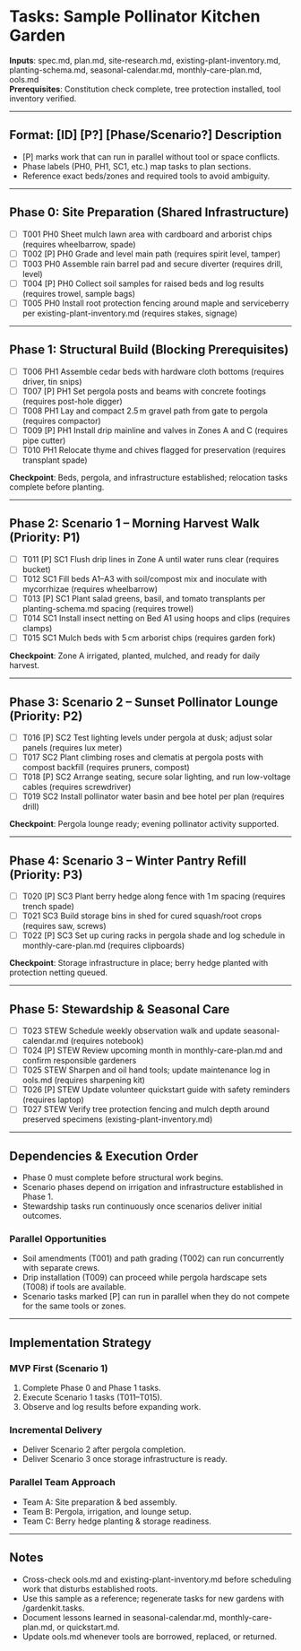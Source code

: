 ﻿---
description: "Garden implementation tasks for Sample Pollinator Kitchen Garden"
---

# Tasks: Sample Pollinator Kitchen Garden

**Inputs**: spec.md, plan.md, site-research.md, existing-plant-inventory.md, planting-schema.md, seasonal-calendar.md, monthly-care-plan.md, 	ools.md  
**Prerequisites**: Constitution check complete, tree protection installed, tool inventory verified.

---

## Format: [ID] [P?] [Phase/Scenario?] Description

- [P] marks work that can run in parallel without tool or space conflicts.
- Phase labels (PH0, PH1, SC1, etc.) map tasks to plan sections.
- Reference exact beds/zones and required tools to avoid ambiguity.

---

## Phase 0: Site Preparation (Shared Infrastructure)

- [ ] T001 PH0 Sheet mulch lawn area with cardboard and arborist chips (requires wheelbarrow, spade)
- [ ] T002 [P] PH0 Grade and level main path (requires spirit level, tamper)
- [ ] T003 PH0 Assemble rain barrel pad and secure diverter (requires drill, level)
- [ ] T004 [P] PH0 Collect soil samples for raised beds and log results (requires trowel, sample bags)
- [ ] T005 PH0 Install root protection fencing around maple and serviceberry per existing-plant-inventory.md (requires stakes, signage)

---

## Phase 1: Structural Build (Blocking Prerequisites)

- [ ] T006 PH1 Assemble cedar beds with hardware cloth bottoms (requires driver, tin snips)
- [ ] T007 [P] PH1 Set pergola posts and beams with concrete footings (requires post-hole digger)
- [ ] T008 PH1 Lay and compact 2.5 m gravel path from gate to pergola (requires compactor)
- [ ] T009 [P] PH1 Install drip mainline and valves in Zones A and C (requires pipe cutter)
- [ ] T010 PH1 Relocate thyme and chives flagged for preservation (requires transplant spade)

**Checkpoint**: Beds, pergola, and infrastructure established; relocation tasks complete before planting.

---

## Phase 2: Scenario 1 – Morning Harvest Walk (Priority: P1)

- [ ] T011 [P] SC1 Flush drip lines in Zone A until water runs clear (requires bucket)
- [ ] T012 SC1 Fill beds A1–A3 with soil/compost mix and inoculate with mycorrhizae (requires wheelbarrow)
- [ ] T013 [P] SC1 Plant salad greens, basil, and tomato transplants per planting-schema.md spacing (requires trowel)
- [ ] T014 SC1 Install insect netting on Bed A1 using hoops and clips (requires clamps)
- [ ] T015 SC1 Mulch beds with 5 cm arborist chips (requires garden fork)

**Checkpoint**: Zone A irrigated, planted, mulched, and ready for daily harvest.

---

## Phase 3: Scenario 2 – Sunset Pollinator Lounge (Priority: P2)

- [ ] T016 [P] SC2 Test lighting levels under pergola at dusk; adjust solar panels (requires lux meter)
- [ ] T017 SC2 Plant climbing roses and clematis at pergola posts with compost backfill (requires pruners, compost)
- [ ] T018 [P] SC2 Arrange seating, secure solar lighting, and run low-voltage cables (requires screwdriver)
- [ ] T019 SC2 Install pollinator water basin and bee hotel per plan (requires drill)

**Checkpoint**: Pergola lounge ready; evening pollinator activity supported.

---

## Phase 4: Scenario 3 – Winter Pantry Refill (Priority: P3)

- [ ] T020 [P] SC3 Plant berry hedge along fence with 1 m spacing (requires trench spade)
- [ ] T021 SC3 Build storage bins in shed for cured squash/root crops (requires saw, screws)
- [ ] T022 [P] SC3 Set up curing racks in pergola shade and log schedule in monthly-care-plan.md (requires clipboards)

**Checkpoint**: Storage infrastructure in place; berry hedge planted with protection netting queued.

---

## Phase 5: Stewardship & Seasonal Care

- [ ] T023 STEW Schedule weekly observation walk and update seasonal-calendar.md (requires notebook)
- [ ] T024 [P] STEW Review upcoming month in monthly-care-plan.md and confirm responsible gardeners
- [ ] T025 STEW Sharpen and oil hand tools; update maintenance log in 	ools.md (requires sharpening kit)
- [ ] T026 [P] STEW Update volunteer quickstart guide with safety reminders (requires laptop)
- [ ] T027 STEW Verify tree protection fencing and mulch depth around preserved specimens (existing-plant-inventory.md)

---

## Dependencies & Execution Order

- Phase 0 must complete before structural work begins.
- Scenario phases depend on irrigation and infrastructure established in Phase 1.
- Stewardship tasks run continuously once scenarios deliver initial outcomes.

### Parallel Opportunities

- Soil amendments (T001) and path grading (T002) can run concurrently with separate crews.
- Drip installation (T009) can proceed while pergola hardscape sets (T008) if tools are available.
- Scenario tasks marked [P] can run in parallel when they do not compete for the same tools or zones.

---

## Implementation Strategy

### MVP First (Scenario 1)
1. Complete Phase 0 and Phase 1 tasks.
2. Execute Scenario 1 tasks (T011–T015).
3. Observe and log results before expanding work.

### Incremental Delivery
- Deliver Scenario 2 after pergola completion.
- Deliver Scenario 3 once storage infrastructure is ready.

### Parallel Team Approach
- Team A: Site preparation & bed assembly.
- Team B: Pergola, irrigation, and lounge setup.
- Team C: Berry hedge planting & storage readiness.

---

## Notes

- Cross-check 	ools.md and existing-plant-inventory.md before scheduling work that disturbs established roots.
- Use this sample as a reference; regenerate tasks for new gardens with /gardenkit.tasks.
- Document lessons learned in seasonal-calendar.md, monthly-care-plan.md, or quickstart.md.
- Update 	ools.md whenever tools are borrowed, replaced, or returned.
